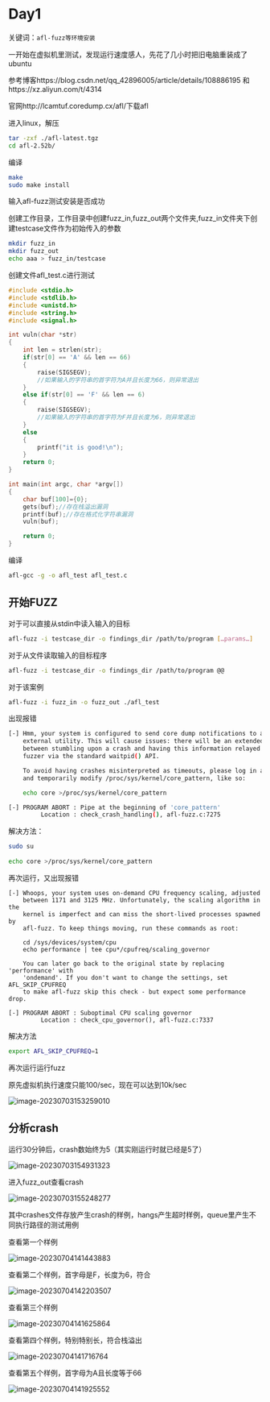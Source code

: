 # Day1

关键词：`afl-fuzz等环境安装`

一开始在虚拟机里测试，发现运行速度感人，先花了几小时把旧电脑重装成了ubuntu



参考博客https://blog.csdn.net/qq_42896005/article/details/108886195
和https://xz.aliyun.com/t/4314

官网http://lcamtuf.coredump.cx/afl/下载afl

进入linux，解压

```bash
tar -zxf ./afl-latest.tgz
cd afl-2.52b/
```

编译

```bash
make
sudo make install
```

输入afl-fuzz测试安装是否成功

创建工作目录，工作目录中创建fuzz_in,fuzz_out两个文件夹,fuzz_in文件夹下创建testcase文件作为初始传入的参数

```bash
mkdir fuzz_in
mkdir fuzz_out
echo aaa > fuzz_in/testcase
```

创建文件afl_test.c进行测试

```c
#include <stdio.h> 
#include <stdlib.h> 
#include <unistd.h> 
#include <string.h> 
#include <signal.h> 

int vuln(char *str)
{
    int len = strlen(str);
    if(str[0] == 'A' && len == 66)
    {
        raise(SIGSEGV);
        //如果输入的字符串的首字符为A并且长度为66，则异常退出
    }
    else if(str[0] == 'F' && len == 6)
    {
        raise(SIGSEGV);
        //如果输入的字符串的首字符为F并且长度为6，则异常退出
    }
    else
    {
        printf("it is good!\n");
    }
    return 0;
}

int main(int argc, char *argv[])
{
    char buf[100]={0};
    gets(buf);//存在栈溢出漏洞
    printf(buf);//存在格式化字符串漏洞
    vuln(buf);

    return 0;
}
```

编译

```bash
afl-gcc -g -o afl_test afl_test.c
```

## 开始FUZZ

对于可以直接从stdin中读入输入的目标

```bash
afl-fuzz -i testcase_dir -o findings_dir /path/to/program […params…]
```

对于从文件读取输入的目标程序

```bash
afl-fuzz -i testcase_dir -o findings_dir /path/to/program @@
```



对于该案例

```bash
afl-fuzz -i fuzz_in -o fuzz_out ./afl_test
```



出现报错

```bash
[-] Hmm, your system is configured to send core dump notifications to an
    external utility. This will cause issues: there will be an extended delay
    between stumbling upon a crash and having this information relayed to the
    fuzzer via the standard waitpid() API.

    To avoid having crashes misinterpreted as timeouts, please log in as root
    and temporarily modify /proc/sys/kernel/core_pattern, like so:

    echo core >/proc/sys/kernel/core_pattern

[-] PROGRAM ABORT : Pipe at the beginning of 'core_pattern'
         Location : check_crash_handling(), afl-fuzz.c:7275
```

解决方法：

```bash
sudo su
 
echo core >/proc/sys/kernel/core_pattern
```



再次运行，又出现报错

```
[-] Whoops, your system uses on-demand CPU frequency scaling, adjusted
    between 1171 and 3125 MHz. Unfortunately, the scaling algorithm in the
    kernel is imperfect and can miss the short-lived processes spawned by
    afl-fuzz. To keep things moving, run these commands as root:

    cd /sys/devices/system/cpu
    echo performance | tee cpu*/cpufreq/scaling_governor

    You can later go back to the original state by replacing 'performance' with
    'ondemand'. If you don't want to change the settings, set AFL_SKIP_CPUFREQ
    to make afl-fuzz skip this check - but expect some performance drop.

[-] PROGRAM ABORT : Suboptimal CPU scaling governor
         Location : check_cpu_governor(), afl-fuzz.c:7337
```

解决方法

```bash
export AFL_SKIP_CPUFREQ=1
```

再次运行运行fuzz

原先虚拟机执行速度只能100/sec，现在可以达到10k/sec

![image-20230703153259010](assets/image-20230703153259010.png)

## 分析crash

运行30分钟后，crash数始终为5（其实刚运行时就已经是5了）

![image-20230703154931323](assets/image-20230703154931323.png)

进入fuzz_out查看crash

![image-20230703155248277](assets/image-20230703155248277.png)

其中crashes文件存放产生crash的样例，hangs产生超时样例，queue里产生不同执行路径的测试用例

查看第一个样例

![image-20230704141443883](assets/image-20230704141443883.png)

查看第二个样例，首字母是F，长度为6，符合

![image-20230704142203507](assets/image-20230704142203507.png)

查看第三个样例

![image-20230704141625864](assets/image-20230704141625864.png)

查看第四个样例，特别特别长，符合栈溢出

![image-20230704141716764](assets/image-20230704141716764.png)

查看第五个样例，首字母为A且长度等于66

![image-20230704141925552](assets/image-20230704141925552.png)

